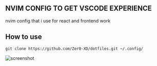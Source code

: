 ## NVIM CONFIG TO GET VSCODE EXPERIENCE 

nvim config that i use for react and frontend work

## How to use ##

```git clone https://github.com/Zer0-XD/dotfiles.git ~/.config/```

![screenshot](https://i.imgur.com/SyNbPVX.png)
